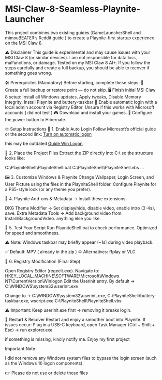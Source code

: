 # MSI-Claw-8-Seamless-Playnite-Launcher
This project combines two existing guides (GameLauncherShell and mimouBEATER’s Reddit guide ) to create a Playnite-first startup experience on the MSI Claw 8. 

⚠️ Disclaimer This guide is experimental and may cause issues with your MSI Claw 8 (or similar devices).
I am not responsible for data loss, malfunctions, or damage. Tested on my MSI Claw 8 AI+. If you follow the steps carefully and create a full backup, you should be able to recover if something goes wrong.

🛠️ Prerequisites (Mandatory) Before starting, complete these steps:
💾 Create a full backup or restore point — do not skip.
🖥️ Finish initial MSI Claw 8 setup: Install all Windows updates, Apply tweaks, Disable Memory Integrity, Install Playnite and buttery-taskbar
👤 Enable automatic login with a local admin account via Registry Editor. Unsure if this works with Microsoft accounts ( did not test )
🎮 Download and install your games.
🔋 Configure the power button to Hibernate.

⚙️ Setup Instructions
🔑 1. Enable Auto Login
Follow Microsoft’s official guide or the second link: 
[Turn on automatic logon](https://learn.microsoft.com/en-us/troubleshoot/windows-server/user-profiles-and-logon/turn-on-automatic-logon)

this may be outdated 
[Guide Win Logon](https://www.minitool.com/data-recovery/windows-11-auto-login.html)

📂 2. Place the Project Files
Extract the ZIP directly into C:\ so the structure looks like:

C:\PlayniteShell\PlayniteShell.bat
C:\PlayniteShell\PlayniteShell.vbs
...

🖼️ 3. Customize Windows & Playnite
Change Wallpaper, Login Screen, and User Picture using the files in the PlayniteShell folder.
Configure Playnite for a PS5-style look (or any theme you prefer).

🎨 4. Playnite Add-ons & Metadata -> Install these extensions:

DKG Theme Modifier → Set display/hide, disable video, enable intro (3–4s), save.
Extra Metadata Tools → Add background video from Install\BackgroundVideo.
anything else you like. 

🧪 5. Test Your Script
Run PlayniteShell.bat to check performance. Optimized for speed and smoothness.

⚠️ Note: Windows taskbar may briefly appear (~1s) during video playback.

✅ Default: MPV ( already in the zip )
⚙️ Alternatives: ffplay or VLC

📝 6. Registry Modification (Final Step)

Open Registry Editor (regedit.exe).
Navigate to:
HKEY_LOCAL_MACHINE\SOFTWARE\Microsoft\Windows NT\CurrentVersion\Winlogon
Edit the Userinit entry. By default -> C:\WINDOWS\system32\userinit.exe

Change to -> C:\WINDOWS\system32\userinit.exe, C:\PlayniteShell\buttery-taskbar.exe, wscript.exe C:\PlayniteShell\PlayniteShell.vbs

⚠️ Important:
Keep userinit.exe first → removing it breaks login.

🔄 Restart & Recover
Restart and enjoy a smoother boot into Playnite.
If issues occur: Plug in a USB-C keyboard, open Task Manager (Ctrl + Shift + Esc) → run explorer.exe

if something is missing, kindly notify me. Enjoy my first project

Important Note

I did not remove any Windows system files to bypass the login screen (such as the Windows 10 logon components).

👉 Please do not use or delete those files
